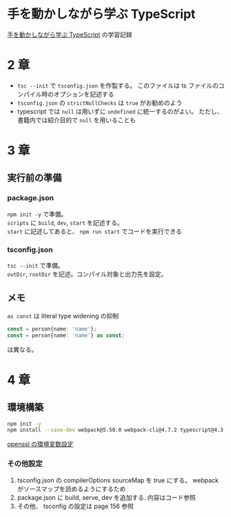 # 手を動かしながら学ぶ TypeScript

[手を動かしながら学ぶ TypeScript](https://amzn.to/3ZtNwUH) の学習記録

# 2 章

- `tsc --init` で `tsconfig.json` を作製する。 このファイルは ts ファイルのコンパイル時のオプションを記述する
- `tsconfig.json` の `strictNullChecks` は `true` がお勧めのよう
- typescript では `null` は用いずに `undefined` に統一するのがよい。 ただし、書籍内では紹介目的で `null` を用いることも

# 3 章

## 実行前の準備

### package.json

`npm init -y` で準備。  
`scripts` に `build`, `dev`, `start` を記述する。  
`start` に記述してあると、 `npm run start` でコードを実行できる

### tsconfig.json

`tsc --init` で準備。  
`outDir`, `rootDir` を記述。コンパイル対象と出力先を設定。

## メモ

`as const` は literal type widening の抑制

```typescript
const = person{name: 'name'};
const = person{name: 'name'} as const;
```

は異なる。

# 4 章

## 環境構築

```bash
npm init -y
npm install --save-dev webpack@5.50.0 webpack-cli@4.7.2 typescript@4.3.5 ts-loader@9.2.5 serve@12.0.0
```

[openssl の環境変数設定](https://zenn.dev/yogarasu/articles/425732ff408d06)

### その他設定

1. tsconfig.json の compilerOptions sourceMap を true にする。 webpack がソースマップを読めるようにするため
2. package.json に build, serve, dev を追加する. 内容はコード参照
3. その他、 tsconfig の設定は page 156 参照
